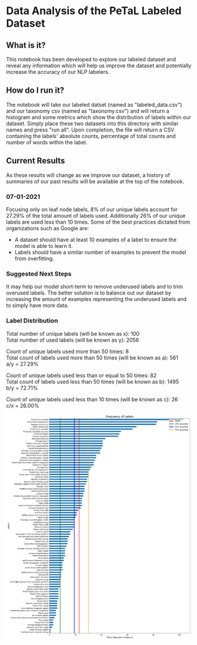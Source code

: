 # Data Analysis of the PeTaL Labeled Dataset

## What is it?

This notebook has been developed to explore our labeled dataset and reveal any information which will help us improve the dataset and potentially increase the accuracy of our NLP labelers.

## How do I run it?

The notebook will take our labeled datset (named as "labeled_data.csv") and our taxonomy csv (named as "taxonomy.csv") and will return a histogram and some metrics which show the distribution of labels within our dataset. Simply place these two datasets into this directory with similar names and press "run all". Upon completion, the file will return a CSV containing the labels' absolute counts, percentage of total counts and number of words within the label.

## Current Results

As these results will change as we improve our dataset, a history of summaries of our past results will be available at the top of the notebook.

### 07-01-2021
Focusing only on leaf node labels, 8% of our unique labels account for 27.29% of the total amount of labels used. Additionally 26% of our unique labels are used less than 10 times. Some of the best practices dictated from organizations such as Google are:
- A dataset should have at least 10 examples of a label to ensure the model is able to learn it.
- Labels should have a similar number of examples to prevent the model from overfitting.

### Suggested Next Steps
It may help our model short-term to remove underused labels and to trim overused labels. The better solution is to balance out our dataset by increasing the amount of examples representing the underused labels and to simply have more data.

### Label Distribution
Total number of unique labels (will be known as x): 100<br/>
Total number of used labels (will be known as y): 2056

Count of unique labels used more than 50 times: 8<br/>
Total count of labels used more than 50 times (will be known as a): 561<br/>
a/y =  27.29%

Count of unique labels used less than or equal to 50 times: 82<br/>
Total count of labels used less than 50 times (will be known as b): 1495<br/>
b/y = 72.71%

Count of unique labels used less than 10 times (will be known as c): 26<br/>
c/x = 26.00%

![Frequency of Absolute Label Counts Histogram](./data-figures/freq_of_label_counts.png)
